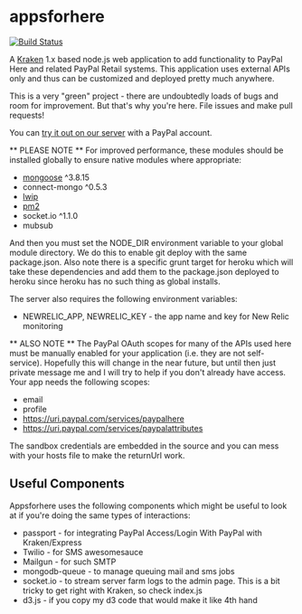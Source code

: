 # appsforhere
[![Build Status](https://travis-ci.org/paypal/appsforhere.png)](https://travis-ci.org/paypal/appsforhere)

A [Kraken](http://krakenjs.com/) 1.x based node.js web application to add functionality to PayPal Here and related
PayPal Retail systems. This application uses external APIs only and thus can be customized and deployed
pretty much anywhere.

This is a very "green" project - there are undoubtedly loads of bugs and room for improvement. But that's why you're
here. File issues and make pull requests!

You can [try it out on our server](https://appsforhere.ebayc3.com) with a PayPal account.

** PLEASE NOTE **
For improved performance, these modules should be installed globally to ensure native modules where appropriate:

* [mongoose](http://mongoosejs.com/) ^3.8.15
* connect-mongo ^0.5.3
* [lwip](https://github.com/EyalAr/lwip)
* [pm2](https://github.com/unitech/pm2)
* socket.io ^1.1.0
* mubsub

And then you must set the NODE_DIR environment variable to your global module directory. We do this to enable git deploy
with the same package.json. Also note there is a specific grunt target for heroku which will take these dependencies and
add them to the package.json deployed to heroku since heroku has no such thing as global installs.

The server also requires the following environment variables:

* NEWRELIC_APP, NEWRELIC_KEY - the app name and key for New Relic monitoring

** ALSO NOTE **
The PayPal OAuth scopes for many of the APIs used here must be manually enabled for your application (i.e. they are
not self-service). Hopefully this will change in the near future, but until then just private message me and I will try
to help if you don't already have access. Your app needs the following scopes:

* email
* profile
* https://uri.paypal.com/services/paypalhere 
* https://uri.paypal.com/services/paypalattributes
 
The sandbox credentials are embedded in the source and you can mess with
your hosts file to make the returnUrl work.

## Useful Components

Appsforhere uses the following components which might be useful to look at if you're doing the same types of interactions:

* passport - for integrating PayPal Access/Login With PayPal with Kraken/Express
* Twilio - for SMS awesomesauce
* Mailgun - for such SMTP
* mongodb-queue - to manage queuing mail and sms jobs
* socket.io - to stream server farm logs to the admin page. This is a bit tricky to get right with Kraken, so check index.js
* d3.js - if you copy my d3 code that would make it like 4th hand